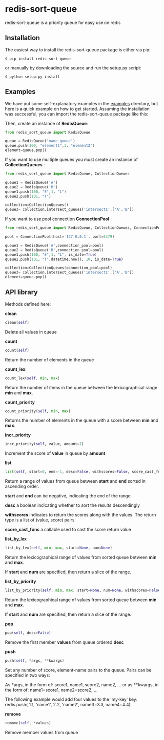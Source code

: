 # redis-sort-queue

redis-sort-queue is a priority queue for easy use on redis

Installation
------------
The easiest way to install the redis-sort-queue package is either via pip:

```
$ pip install redis-sort-queue
```

or manually by downloading the source and run the setup.py script:

```
$ python setup.py install
```

Examples
--------
We have put some self-explanatory examples in the [examples](https://github.com/yordanglez/redis-sort-queue/tree/master/example) directory, but here is a quick example on how to get started. Assuming the installation was successful, you can import the redis-sort-queue package like this:



Then, create an instance of **RedisQueue**:
```python
from redis_sort_queue import RedisQueue
```

```python
queue = RedisQueue('name_queue')
queue.push(100, "element1",1, "element2")
element=queue.pop()
```


If you want to use multiple queues you must create an instance of **CollectionQueues** :
```python
from redis_sort_queue import RedisQueue, CollectionQueues
```

```python
queue1 = RedisQueue('A')
queue2 = RedisQueue('B')
queue1.push(100, "E",1, "L")
queue2.push(101, "T")
```
```python
collection=CollectionQueues()
queue3= collection.intersect_queues('intersect1',['A','B'])
```

If you want to use pool connection **ConnectionPool** :
```python
from redis_sort_queue import RedisQueue, CollectionQueues, ConnectionPool
```
```python
pool = ConnectionPool(host='127.0.0.1', port=6379)
```
```python
queue1 = RedisQueue('A',connection_pool=pool)
queue2 = RedisQueue('B',connection_pool=pool)
queue1.push(100, "E",1, "L", is_date=True)
queue2.push(101, "T",datetime.now(), 10, is_date=True)

collection=CollectionQueues(connection_pool=pool)
queue3= collection.intersect_queues('intersect1',['A','B'])
element=queue.pop()
```

API library
------------

Methods defined here:

**clean**
```python
clean(self)
 ```  
   Delete all values in queue
   
   
**count**
```python
count(self)
```  
   Return the number of elements in the queue


**count_lex**
```python
count_lex(self, min, max)
```
   
   Return the number of items in the queue between the
    lexicographical range **min** and **max**.


**count_priority**
```python
count_priority(self, min, max)
```
Returns the number of elements in the queue with a score between **min** and **max**.


**incr_priority**
```python
incr_priority(self, value, amount=1)
 ```   
Increment the score of **value** in queue by **amount**



**list**
```python
list(self, start=0, end=-1, desc=False, withscores=False, score_cast_func=type float)
``` 
Return a range of values from queue between
   **start** and **end** sorted in ascending order.

   **start** and **end** can be negative, indicating the end of the range.

   **desc** a boolean indicating whether to sort the results descendingly

   **withscores** indicates to return the scores along with the values.
   The return type is a list of (value, score) pairs

   **score_cast_func** a callable used to cast the score return value



**list_by_lex**
```python
list_by_lex(self, min, max, start=None, num=None)
```    
Return the lexicographical range of values from sorted queue
between **min** and **max**.

If **start** and **num** are specified, then return a slice of the
range.



**list_by_priority**
```python
list_by_priority(self, min, max, start=None, num=None, withscores=False, score_cast_func=<type 'float'>)
```   
Return the lexicographical range of values from sorted queue
between **min** and **max**.

If **start** and **num** are specified, then return a slice of the
range.



**pop**
```python
pop(self, desc=False)
```   
   Remove the first member **values** from queue ordered **desc**

**push**
```python
push(self, *args, **kwargs)
```  
Set any number of score, element-name pairs to the queue. Pairs
can be specified in two ways:

As *args, in the form of: score1, name1, score2, name2, ...
or as **kwargs, in the form of: name1=score1, name2=score2, ...

The following example would add four values to the 'my-key' key:
redis.push( 1.1, 'name1', 2.2, 'name2', name3=3.3, name4=4.4)



**remove**
```python
remove(self, *values)
```  
Remove member values from queue


